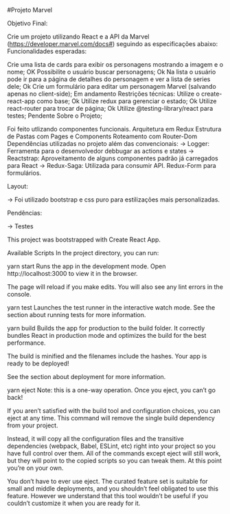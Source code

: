 #Projeto Marvel

Objetivo Final:

Crie um projeto utilizando React e a API da Marvel (https://developer.marvel.com/docs#) seguindo as especificações abaixo: Funcionalidades esperadas:

Crie uma lista de cards para exibir os personagens mostrando a imagem e o nome; OK
Possibilite o usuário buscar personagens; Ok
Na lista o usuário pode ir para a página de detalhes do personagem e ver a lista de series dele; Ok
Crie um formulário para editar um personagem Marvel (salvando apenas no client-side); Em andamento Restrições técnicas:
Utilize o create-react-app como base; Ok
Utilize redux para gerenciar o estado; Ok
Utilize react-router para trocar de página; Ok
Utilize @testing-library/react para testes; Pendente
Sobre o Projeto;

Foi feito utlizando componentes funcionais.
Arquitetura em Redux
Estrutura de Pastas com Pages e Components
Roteamento com Router-Dom
Dependências utilizadas no projeto além das convencionais: -> Logger: Ferramenta para o desenvolvedor debbugar as actions e states -> Reactstrap: Aproveitamento de alguns componentes padrão já carregados para React -> Redux-Saga: Utilizada para consumir API.
Redux-Form para formulários.

Layout:

-> Foi utilizado bootstrap e css puro para estilizações mais personalizadas.

Pendências:

-> Testes

This project was bootstrapped with Create React App.

Available Scripts
In the project directory, you can run:

yarn start
Runs the app in the development mode.
Open http://localhost:3000 to view it in the browser.

The page will reload if you make edits.
You will also see any lint errors in the console.

yarn test
Launches the test runner in the interactive watch mode.
See the section about running tests for more information.

yarn build
Builds the app for production to the build folder.
It correctly bundles React in production mode and optimizes the build for the best performance.

The build is minified and the filenames include the hashes.
Your app is ready to be deployed!

See the section about deployment for more information.

yarn eject
Note: this is a one-way operation. Once you eject, you can’t go back!

If you aren’t satisfied with the build tool and configuration choices, you can eject at any time. This command will remove the single build dependency from your project.

Instead, it will copy all the configuration files and the transitive dependencies (webpack, Babel, ESLint, etc) right into your project so you have full control over them. All of the commands except eject will still work, but they will point to the copied scripts so you can tweak them. At this point you’re on your own.

You don’t have to ever use eject. The curated feature set is suitable for small and middle deployments, and you shouldn’t feel obligated to use this feature. However we understand that this tool wouldn’t be useful if you couldn’t customize it when you are ready for it.
